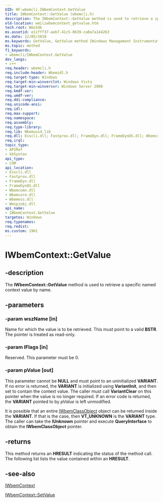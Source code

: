 ```yaml
---
UID: NF:wbemcli.IWbemContext.GetValue
title: IWbemContext::GetValue (wbemcli.h)
description: The IWbemContext::GetValue method is used to retrieve a specific named context value by name.
old-location: wmi\iwbemcontext_getvalue.htm
tech.root: WmiSdk
ms.assetid: e11fff37-aeb7-41c5-8639-ca0a7a144263
ms.date: 12/05/2018
ms.keywords: GetValue, GetValue method [Windows Management Instrumentation], GetValue method [Windows Management Instrumentation],IWbemContext interface, IWbemContext interface [Windows Management Instrumentation],GetValue method, IWbemContext.GetValue, IWbemContext::GetValue, _hmm_iwbemcontext_getvalue, wbemcli/IWbemContext::GetValue, wmi.iwbemcontext_getvalue
ms.topic: method
f1_keywords:
- wbemcli/IWbemContext.GetValue
dev_langs:
- c++
req.header: wbemcli.h
req.include-header: Wbemidl.h
req.target-type: Windows
req.target-min-winverclnt: Windows Vista
req.target-min-winversvr: Windows Server 2008
req.kmdf-ver: 
req.umdf-ver: 
req.ddi-compliance: 
req.unicode-ansi: 
req.idl: 
req.max-support: 
req.namespace: 
req.assembly: 
req.type-library: 
req.lib: Wbemuuid.lib
req.dll: Esscli.dll; Fastprox.dll; FrameDyn.dll; FrameDynOS.dll; Wbemcomn.dll; Wbemcore.dll; Wbemess.dll; Wmipjobj.dll
req.irql: 
topic_type:
- APIRef
- kbSyntax
api_type:
- COM
api_location:
- Esscli.dll
- Fastprox.dll
- FrameDyn.dll
- FrameDynOS.dll
- Wbemcomn.dll
- Wbemcore.dll
- Wbemess.dll
- Wmipjobj.dll
api_name:
- IWbemContext.GetValue
targetos: Windows
req.typenames: 
req.redist: 
ms.custom: 19H1
---
```


# IWbemContext::GetValue


## -description


The 
<b>IWbemContext::GetValue</b> method is used to retrieve a specific named context value by name.


## -parameters




### -param wszName [in]

Name for which the value is to be retrieved. This must point to a valid <b>BSTR</b>. The pointer is treated as read-only.


### -param lFlags [in]

Reserved. This parameter must be 0.


### -param pValue [out]

This parameter cannot be <b>NULL</b> and must point to an uninitialized <b>VARIANT</b>. If no error is returned, the <b>VARIANT</b> is initialized using <b>VariantInit</b>, and then set to contain the context value. The caller must call <b>VariantClear</b> on this pointer when the value is no longer required. If an error code is returned, the <b>VARIANT</b> pointed to by <i>pValue</i> is left unmodified.

It is possible that an entire 
<a href="https://docs.microsoft.com/windows/desktop/api/wbemcli/nn-wbemcli-iwbemclassobject">IWbemClassObject</a> object can be returned inside the <b>VARIANT</b>. If that is the case, then <b>VT_UNKNOWN</b> is the <b>VARIANT</b> type. The caller can take the <b>IUnknown</b> pointer and execute <b>QueryInterface</b> to obtain the 
<b>IWbemClassObject</b> pointer.


## -returns



This method returns an <b>HRESULT</b> indicating the status of the method call. The following list lists the value contained within an <b>HRESULT</b>.




## -see-also




<a href="https://docs.microsoft.com/windows/desktop/api/wbemcli/nn-wbemcli-iwbemcontext">IWbemContext</a>



<a href="https://docs.microsoft.com/windows/desktop/api/wbemcli/nf-wbemcli-iwbemcontext-setvalue">IWbemContext::SetValue</a>
 

 


